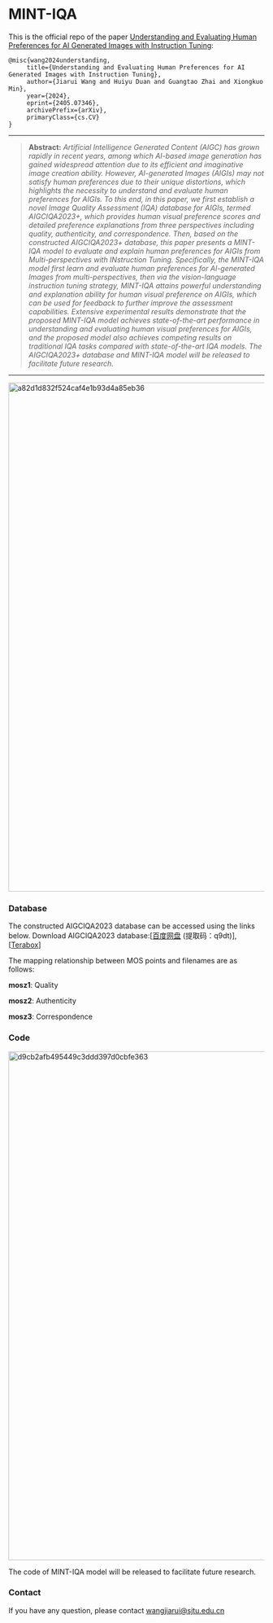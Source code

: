 # MINT-IQA

This is the official repo of the paper [Understanding and Evaluating Human Preferences
for AI Generated Images with Instruction Tuning](https://arxiv.org/abs/2405.07346):
 ```
@misc{wang2024understanding,
      title={Understanding and Evaluating Human Preferences for AI Generated Images with Instruction Tuning}, 
      author={Jiarui Wang and Huiyu Duan and Guangtao Zhai and Xiongkuo Min},
      year={2024},
      eprint={2405.07346},
      archivePrefix={arXiv},
      primaryClass={cs.CV}
}
```
<hr />

> **Abstract:** *Artificial Intelligence Generated Content (AIGC)
has grown rapidly in recent years, among which AI-based image
generation has gained widespread attention due to its efficient
and imaginative image creation ability. However, AI-generated
Images (AIGIs) may not satisfy human preferences due to their
unique distortions, which highlights the necessity to understand
and evaluate human preferences for AIGIs. To this end, in this
paper, we first establish a novel Image Quality Assessment (IQA)
database for AIGIs, termed AIGCIQA2023+, which provides
human visual preference scores and detailed preference explanations from three perspectives including quality, authenticity, and
correspondence. Then, based on the constructed AIGCIQA2023+
database, this paper presents a MINT-IQA model to evaluate and
explain human preferences for AIGIs from Multi-perspectives
with INstruction Tuning. Specifically, the MINT-IQA model first
learn and evaluate human preferences for AI-generated Images
from multi-perspectives, then via the vision-language instruction
tuning strategy, MINT-IQA attains powerful understanding and
explanation ability for human visual preference on AIGIs, which
can be used for feedback to further improve the assessment
capabilities. Extensive experimental results demonstrate that the
proposed MINT-IQA model achieves state-of-the-art performance
in understanding and evaluating human visual preferences for
AIGIs, and the proposed model also achieves competing results
on traditional IQA tasks compared with state-of-the-art IQA
models. The AIGCIQA2023+ database and MINT-IQA model
will be released to facilitate future research.* 
<hr />
<img width="1000" alt="a82d1d832f524caf4e1b93d4a85eb36" src="https://github.com/IntMeGroup/MINT-IQA/assets/104545370/2a3434b0-2709-4f9e-b514-7559d1cca30d">


### Database
The constructed AIGCIQA2023 database can be accessed using the links below.
Download AIGCIQA2023 database:[[百度网盘](https://pan.baidu.com/s/1v85j6hKJcRcHm74FDTEosA) 
(提取码：q9dt)], [[Terabox](https://terabox.com/s/1DtV-A9XiuQQDvVPXn6rYvg)]

The mapping relationship between MOS points and filenames are as follows:

**mosz1**: Quality

**mosz2**: Authenticity

**mosz3**: Correspondence

### Code
<img width="1000" alt="d9cb2afb495449c3ddd397d0cbfe363" src="https://github.com/IntMeGroup/MINT-IQA/assets/104545370/2a53fe69-80e6-4a10-813e-029c8603fe87">

The code of MINT-IQA model will be released to facilitate future research.
### Contact
If you have any question, please contact wangjiarui@sjtu.edu.cn
